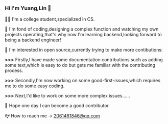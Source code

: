 ### Hi I'm Yuang,Lin 👋

<!--
**Pacifica-Git/Pacifica-Git** is a ✨ _special_ ✨ repository because its `README.md` (this file) appears on your GitHub profile.

Here are some ideas to get you started:

- 🔭 I’m currently working on ...
- 🌱 I’m currently learning ...
- 👯 I’m looking to collaborate on ...
- 🤔 I’m looking for help with ...
- 💬 Ask me about ...
- 📫 How to reach me: ...
- 😄 Pronouns: ...
- ⚡ Fun fact: ...
-->

🐱‍🏍 I'm a college student,specialized in CS.

🤗 I'm fond of coding,designing a complex function and watching my own projects operating,that's why now I'm learning backend,looking forward to being a backend engineer!

🤩 I'm interested in open source,currently trying to make more contibutions:

  **>>>** Firstly,I have made some documentation contributions such as adding some text,which is easy to do but gets me familiar with the contributing process.
  
  **>>>** Secondly,I'm now working on some good-first-issues,which requires me to do some easy coding.
  
  **>>>** Next,I'd like to work on some more complex issues......
  
 🤗 Hope one day I can become a good contributor.

📪 How to reach me -> 2061461846@qq.com
